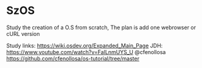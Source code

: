 # SzOS
Study the creation of a O.S from scratch, 
The plan is add one webrowser or cURL version

Study links: 
https://wiki.osdev.org/Expanded_Main_Page
JDH: https://www.youtube.com/watch?v=FaILnmUYS_U
@cfenollosa https://github.com/cfenollosa/os-tutorial/tree/master